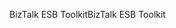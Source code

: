 <span data-ttu-id="6d66c-101">BizTalk ESB Toolkit</span><span class="sxs-lookup"><span data-stu-id="6d66c-101">BizTalk ESB Toolkit</span></span>